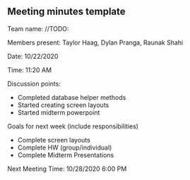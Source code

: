 ## Meeting minutes template

Team name: //TODO:

Members present: Taylor Haag, Dylan Pranga, Raunak Shahi

Date: 10/22/2020

Time: 11:20 AM

Discussion points: 

* Completed database helper methods
* Started creating screen layouts
* Started midterm powerpoint

Goals for next week (include responsibilities)

* Complete screen layouts
* Complete HW (group/individual)
* Complete Midterm Presentations

Next Meeting Time: 10/28/2020 6:00 PM

